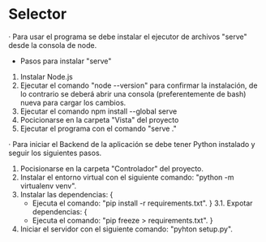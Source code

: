 # Selector
· Para usar el programa se debe instalar el ejecutor de archivos "serve" desde la consola de node.
- Pasos para instalar "serve"
1. Instalar Node.js
2. Ejecutar el comando "node --version" para confirmar la instalación, de lo contrario se deberá abrir una consola (preferentemente de bash) nueva para cargar los cambios.
3. Ejecutar el comando npm install --global serve
4. Pocicionarse en la carpeta "Vista" del proyecto
5. Ejecutar el programa con el comando "serve ."

· Para iniciar el Backend de la aplicación se debe tener Python instalado y seguir los siguientes pasos.
1. Pocisionarse en la carpeta "Controlador" del proyecto.
2. Instalar el entorno virtual con el siguiente comando: "python -m virtualenv venv".
3. Instalar las dependencias: {
    - Ejecuta el comando: "pip install -r requirements.txt".
}
3.1. Expotar dependencias: {
    - Ejecuta el comando: "pip freeze > requirements.txt".
}
4. Iniciar el servidor con el siguiente comando: "pyhton setup.py".
